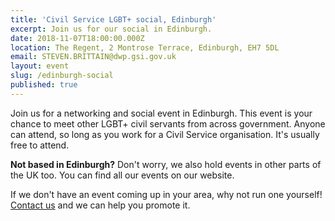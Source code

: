 ```yaml
---
title: 'Civil Service LGBT+ social, Edinburgh'
excerpt: Join us for our social in Edinburgh.
date: 2018-11-07T18:00:00.000Z
location: The Regent, 2 Montrose Terrace, Edinburgh, EH7 5DL
email: STEVEN.BRITTAIN@dwp.gsi.gov.uk
layout: event
slug: /edinburgh-social
published: true
---
```

Join us for a networking and social event in Edinburgh. This event is your chance to meet other LGBT+ civil servants from across government. Anyone can attend, so long as you work for a Civil Service organisation. It's usually free to attend.

**Not based in Edinburgh?** Don't worry, we also hold events in other parts of the UK too. You can find all our events on our website.

If we don't have an event coming up in your area, why not run one yourself! [Contact us](/about/contact-us/) and we can help you promote it.